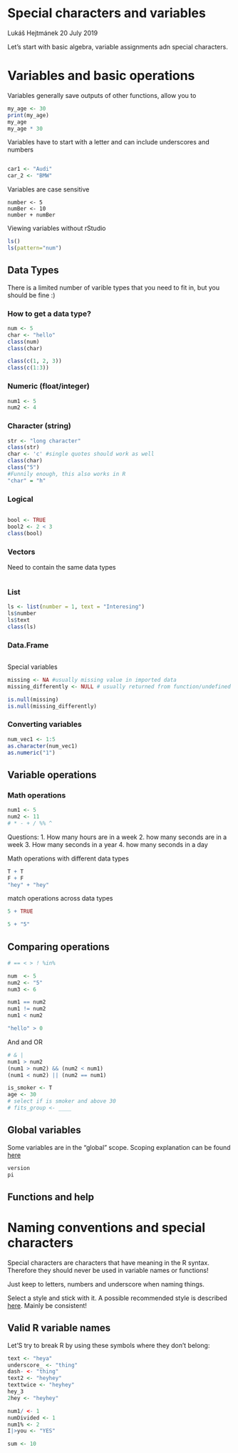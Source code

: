 Special characters and variables
================
Lukáš Hejtmánek
20 July 2019

Let’s start with basic algebra, variable assignments adn special
characters.

# Variables and basic operations

Variables generally save outputs of other functions, allow you to

``` r
my_age <- 30
print(my_age)
my_age
my_age * 30
```

Variables have to start with a letter and can include underscores and
numbers

``` r

car1 <- "Audi"
car_2 <- "BMW"
```

Variables are case sensitive

    number <- 5
    numBer <- 10
    number + numBer

Viewing variables without rStudio

``` r
ls()
ls(pattern="num")
```

## Data Types

There is a limited number of varible types that you need to fit in, but
you should be fine :)

### How to get a data type?

``` r
num <- 5
char <- "hello"
class(num)
class(char)

class(c(1, 2, 3))
class(c(1:3))
```

### Numeric (float/integer)

``` r
num1 <- 5
num2 <- 4
```

### Character (string)

``` r
str <- "long character"
class(str)
char <- 'c' #single quotes should work as well
class(char)
class("5")
#Funnily enough, this also works in R
"char" = "h"
```

### Logical

``` r

bool <- TRUE
bool2 <- 2 < 3
class(bool)
```

### Vectors

Need to contain the same data types

``` r
```

### List

``` r
ls <- list(number = 1, text = "Interesing")
ls$number
ls$text
class(ls)
```

### Data.Frame

``` r
```

Special variables

``` r
missing <- NA #usually missing value in imported data
missing_differently <- NULL # usually returned from function/undefined output

is.null(missing)
is.null(missing_differently)
```

### Converting variables

``` r
num_vec1 <- 1:5
as.character(num_vec1)
as.numeric("1")
```

## Variable operations

### Math operations

``` r
num1 <- 5
num2 <- 11
# * - + / %% ^ 
```

Questions: 1. How many hours are in a week 2. how many seconds are in a
week 3. How many seconds in a year 4. how many seconds in a day

Math operations with different data types

``` r
T + T
F + F
"hey" + "hey"
```

match operations across data types

``` r
5 + TRUE

5 + "5"

```

## Comparing operations

``` r
# == < > ! %in%

num  <- 5
num2 <- "5"
num3 <- 6

num1 == num2
num1 != num2
num1 < num2

"hello" > 0
```

And and OR

``` r
# & |
num1 > num2
(num1 > num2) && (num2 < num1)
(num1 < num2) || (num2 == num1)

is_smoker <- T
age <- 30
# select if is smoker and above 30
# fits_group <- ____
```

## Global variables

Some variables are in the “global” scope. Scoping explanation can be
found [here](https://www.datamentor.io/r-programming/environment-scope/)

``` r
version
pi
```

## Functions and help

# Naming conventions and special characters

Special characters are characters that have meaning in the R syntax.
Therefore they should never be used in variable names or functions\!

Just keep to letters, numbers and underscore when naming things.

Select a style and stick with it. A possible recommended style is
described [here](http://adv-r.had.co.nz/Style.html). Mainly be
consistent\!

## Valid R variable names

Let’S try to break R by using these symbols where they don’t belong:

``` r
text <- "heya"
underscore_ <- "thing"
dash- <- "thing"
text2 <- "heyhey"
texttwice <- "heyhey"
hey_3
2hey <- "heyhey"

num1/ <- 1
numDivided <- 1
num1% <- 2
I|>you <- "YES"

sum <- 10
```
